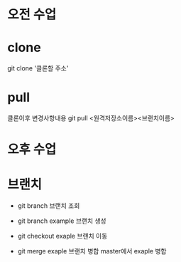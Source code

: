 # 오전 수업



# clone
git clone '클론할 주소'
# pull
클론이후 변경사항내용
git pull <원격저장소이름><브랜치이름>

# 오후 수업



# 브랜치 

* git branch 브랜치 조회

* git branch example 브랜치 생성

* git checkout exaple 브랜치 이동

* git merge exaple 브랜치 병합
  master에서 exaple 병합